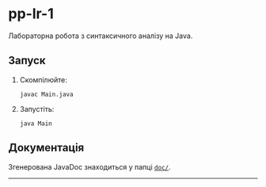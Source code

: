 # pp-lr-1

Лабораторна робота з синтаксичного аналізу на Java.

## Запуск

1. Скомпілюйте:
   ```
   javac Main.java
   ```

2. Запустіть:
   ```
   java Main
   ```

## Документація

Згенерована JavaDoc знаходиться у папці [`doc/`](doc).

---
